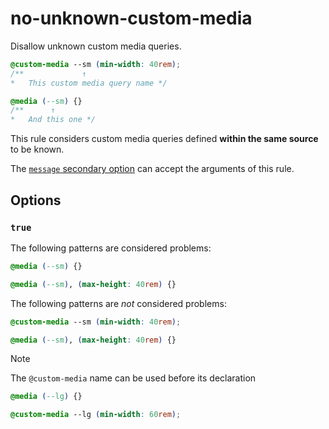 # no-unknown-custom-media

Disallow unknown custom media queries.

<!-- prettier-ignore -->
```css
@custom-media --sm (min-width: 40rem);
/**             ↑
*   This custom media query name */

@media (--sm) {}
/**      ↑
*   And this one */
```

This rule considers custom media queries defined **within the same source** to be known.

The [`message` secondary option](https://github.com/stylelint/stylelint/16.6.1/docs/user-guide/configure.md#message) can accept the arguments of this rule.

## Options

### `true`

The following patterns are considered problems:

<!-- prettier-ignore -->
```css
@media (--sm) {}

@media (--sm), (max-height: 40rem) {}
```

The following patterns are _not_ considered problems:

<!-- prettier-ignore -->
```css
@custom-media --sm (min-width: 40rem);

@media (--sm), (max-height: 40rem) {}
```

> [!NOTE]
> The `@custom-media` name can be used before its declaration

<!-- prettier-ignore -->
```css
@media (--lg) {}

@custom-media --lg (min-width: 60rem);
```
